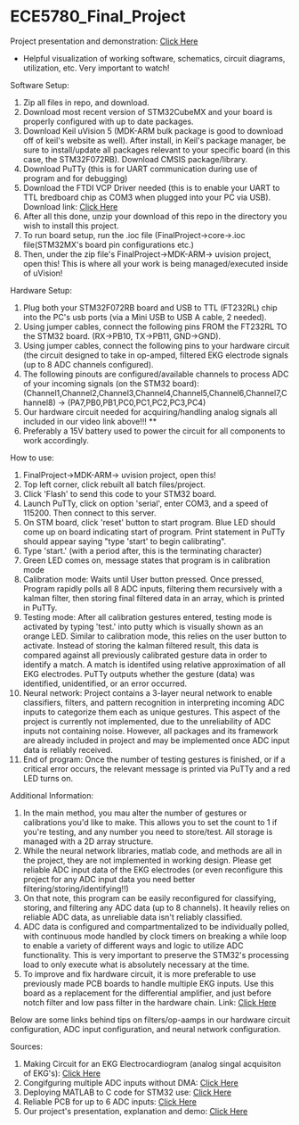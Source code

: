 # ECE5780_Final_Project

Project presentation and demonstration: [Click Here](https://youtu.be/P-vR60nBt4Y)


 
 - Helpful visualization of working software, schematics, circuit diagrams, utilization, etc. Very important to watch!

Software Setup:
1. Zip all files in repo, and download.
2. Download most recent version of STM32CubeMX and your board is properly configured with up to date packages.
3. Download Keil uVision 5 (MDK-ARM bulk package is good to download off of keil's website as well). After install, in Keil's package manager, be sure to install/update all packages relevant to your specific board (in this case, the STM32F072RB). Download CMSIS package/library.
4. Download PuTTy (this is for UART communication during use of program and for debugging)
5. Download the FTDI VCP Driver needed (this is to enable your UART to TTL bredboard chip as COM3 when plugged into your PC via USB). Download link: [Click Here](https://ftdichip.com/wp-content/uploads/2021/08/CDM212364_Setup.zip)
6. After all this done, unzip your download of this repo in the directory you wish to install this project.
7. To run board setup, run the .ioc file  (FinalProject->core->.ioc file(STM32MX's board pin configurations etc.)
8. Then, under the zip file's FinalProject->MDK-ARM-> uvision project, open this! This is where all your work is being managed/executed inside of uVision!

Hardware Setup:
1. Plug both your STM32F072RB board and USB to TTL (FT232RL) chip into the PC's usb ports (via a Mini USB to USB A cable, 2 needed).
2. Using jumper cables, connect the following pins FROM the FT232RL TO the STM32 board. (RX->PB10, TX->PB11, GND->GND).
3. Using jumper cables, connect the following pins to your hardware circuit (the circuit designed to take in op-amped, filtered EKG electrode signals (up to 8 ADC channels configured).
4. The following pinouts are configured/available channels to process ADC of your incoming signals (on the STM32 board): (Channel1,Channel2,Channel3,Channel4,Channel5,Channel6,Channel7,Channel8) -> (PA7,PB0,PB1,PC0,PC1,PC2,PC3,PC4)
5. Our hardware circuit needed for acquiring/handling analog signals all included in our video link above!!! **
6. Preferably a 15V battery used to power the circuit for all components to work accordingly.

How to use:
1. FinalProject->MDK-ARM-> uvision project, open this!
2. Top left corner, click rebuilt all batch files/project.
3. Click 'Flash' to send this code to your STM32 board.
4. Launch PuTTy, click on option 'serial', enter COM3, and a speed of 115200. Then connect to this server.
5. On STM board, click 'reset' button to start program. Blue LED should come up on board indicating start of program. Print statement in PuTTy should appear saying "type 'start' to begin calibrating".
6. Type 'start.' (with a period after, this is the terminating character)
7. Green LED comes on, message states that program is in calibration mode
8. Calibration mode: Waits until User button pressed. Once pressed, Program rapidly polls all 8 ADC inputs, filtering them recursively with a kalman filter, then storing final filtered data in an array, which is printed in PuTTy.
9. Testing mode: After all calibration gestures entered, testing mode is activated by typing 'test.' into putty which is visually shown as an orange LED. Similar to calibration mode, this relies on the user button to activate. Instead of storing the kalman filtered result, this data is compared against all previously calibrated gesture data in order to identify a match. A match is identifed using relative approximation of all EKG electrodes. PuTTy outputs whether the gesture (data) was identified, unidentified, or an error occurred.
10. Neural network: Project contains a 3-layer neural network to enable classifiers, filters, and pattern recognition in interpreting incoming ADC inputs to categorize them each as unique gestures. This aspect of the project is currently not implemented, due to the unreliability of ADC inputs not containing noise. However, all packages and its framework are already included in project and may be implemented once ADC input data is reliably received.
11. End of program: Once the number of testing gestures is finished, or if a critical error occurs, the relevant message is printed via PuTTy and a red LED turns on.


Additional Information:
1. In the main method, you mau alter the number of gestures or calibrations you'd like to make. This allows you to set the count to 1 if you're testing, and any number you need to store/test. All storage is managed with a 2D array structure.
2. While the neural network libraries, matlab code, and methods are all in the project, they are not implemented in working design. Please get reliable ADC input data of the EKG electrodes (or even reconfigure this project for any ADC input data you need better filtering/storing/identifying!!)
3. On that note, this program can be easily reconfigured for classifying, storing, and filtering any ADC data (up to 8 channels). It heavily relies on reliable ADC data, as unreliable data isn't reliably classified.
4. ADC data is configured and compartmentalized to be individually polled, with continuous mode handled by clock timers on breaking a while loop to enable a variety of different ways and logic to utilize ADC functionality. This is very important to preserve the STM32's processing load to only execute what is absolutely necessary at the time.
5. To improve and fix hardware circuit, it is more preferable to use previously made PCB boards to handle multiple EKG inputs. Use this board as a replacement for the differential amplifier, and just before notch filter and low pass filter in the hardware chain. Link: [Click Here](https://www.olimex.com/Products/Duino/Shields/SHIELD-EKG-EMG/open-source-hardware)


Below are some links behind tips on filters/op-aamps in our hardware circuit configuration, ADC input configuration, and neural network configuration.

Sources:
1. Making Circuit for an EKG Electrocardiogram (analog singal acquisiton of EKG's): [Click Here](https://www.instructables.com/Make-Your-Own-Electrocardiogram-ECG/)
3. Congifguring multiple ADC inputs without DMA: [Click Here](https://controllerstech.com/stm32-adc-multi-channel-without-dma/)
5. Deploying MATLAB to C code for STM32 use: [Click Here](https://www.youtube.com/watch?v=LAcnV_5GruY)
7. Reliable PCB for up to 6 ADC inputs: [Click Here](https://www.olimex.com/Products/Duino/Shields/SHIELD-EKG-EMG/open-source-hardware)
9. Our project's presentation, explanation and demo: [Click Here](https://youtu.be/P-vR60nBt4Y)

